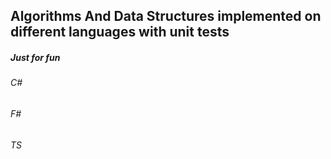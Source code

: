 ## Algorithms And Data Structures implemented on different languages with unit tests

##### Just for fun

###### C#
###### F#
###### TS
